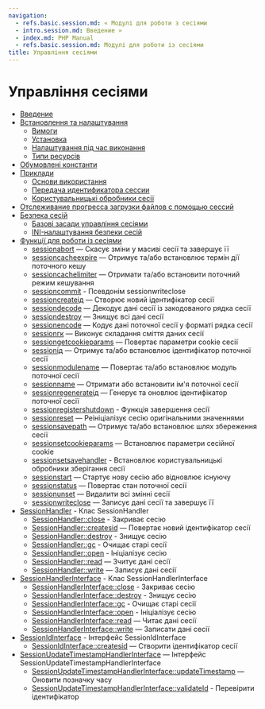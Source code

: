 ```yaml
---
navigation:
  - refs.basic.session.md: « Модулі для роботи з сесіями
  - intro.session.md: Введение »
  - index.md: PHP Manual
  - refs.basic.session.md: Модулі для роботи із сесіями
title: Управління сесіями
---
```

# Управління сесіями

-   [Введение](intro.session.md)
-   [Встановлення та налаштування](session.setup.md)
    -   [Вимоги](session.requirements.md)
    -   [Установка](session.installation.md)
    -   [Налаштування під час виконання](session.configuration.md)
    -   [Типи ресурсів](session.resources.md)
-   [Обумовлені константи](session.constants.md)
-   [Приклади](session.examples.md)
    -   [Основи використання](session.examples.basic.md)
    -   [Передача идентификатора сессии](session.idpassing.md)
    -   [Користувальницькі обробники сесії](session.customhandler.md)
-   [Отслеживание прогресса загрузки файлов с помощью сессий](session.upload-progress.md)
-   [Безпека сесій](session.security.md)
    -   [Базові засади управління сесіями](features.session.security.management.md)
    -   [INI-налаштування безпеки сесій](session.security.ini.md)
-   [Функції для роботи із сесіями](ref.session.md)
    -   [sessionabort](function.session-abort.md) — Скасує зміни у масиві сесії та завершує її
    -   [sessioncacheexpire](function.session-cache-expire.md) — Отримує та/або встановлює термін дії поточного кешу
    -   [sessioncachelimiter](function.session-cache-limiter.md) — Отримати та/або встановити поточний режим кешування
    -   [sessioncommit](function.session-commit.md) - Псевдонім sessionwriteclose
    -   [sessioncreateід](function.session-create-id.md) — Створює новий ідентифікатор сесії
    -   [sessiondecode](function.session-decode.md) — Декодує дані сесії із закодованого рядка сесії
    -   [sessiondestroy](function.session-destroy.md) — Знищує всі дані сесії
    -   [sessionencode](function.session-encode.md) — Кодує дані поточної сесії у форматі рядка сесії
    -   [sessionгк](function.session-gc.md) — Виконує складання сміття даних сесії
    -   [sessiongetcookieparams](function.session-get-cookie-params.md) — Повертає параметри cookie сесії
    -   [sessionід](function.session-id.md) — Отримує та/або встановлює ідентифікатор поточної сесії
    -   [sessionmodulename](function.session-module-name.md) — Повертає та/або встановлює модуль поточної сесії
    -   [sessionname](function.session-name.md) — Отримати або встановити ім'я поточної сесії
    -   [sessionregenerateід](function.session-regenerate-id.md) — Генерує та оновлює ідентифікатор поточної сесії
    -   [sessionregistershutdown](function.session-register-shutdown.md) - Функція завершення сесії
    -   [sessionreset](function.session-reset.md) — Реініціалізує сесію оригінальними значеннями
    -   [sessionsavepath](function.session-save-path.md) — Отримує та/або встановлює шлях збереження сесії
    -   [sessionsetcookieparams](function.session-set-cookie-params.md) — Встановлює параметри сесійної cookie
    -   [sessionsetsavehandler](function.session-set-save-handler.md) - Встановлює користувальницькі обробники зберігання сесії
    -   [sessionstart](function.session-start.md) — Стартує нову сесію або відновлює існуючу
    -   [sessionstatus](function.session-status.md) — Повертає стан поточної сесії
    -   [sessionunset](function.session-unset.md) — Видалити всі змінні сесії
    -   [sessionwriteclose](function.session-write-close.md) — Записує дані сесії та завершує її
-   [SessionHandler](class.sessionhandler.md) - Клас SessionHandler
    -   [SessionHandler::close](sessionhandler.close.md) - Закриває сесію
    -   [SessionHandler::createsid](sessionhandler.create-sid.md) — Повертає новий ідентифікатор сесії
    -   [SessionHandler::destroy](sessionhandler.destroy.md) - Знищує сесію
    -   [SessionHandler::gc](sessionhandler.gc.md) - Очищає старі сесії
    -   [SessionHandler::open](sessionhandler.open.md) - Ініціалізує сесію
    -   [SessionHandler::read](sessionhandler.read.md) — Зчитує дані сесії
    -   [SessionHandler::write](sessionhandler.write.md) — Записує дані сесії
-   [SessionHandlerInterface](class.sessionhandlerinterface.md) - Клас SessionHandlerInterface
    -   [SessionHandlerInterface::close](sessionhandlerinterface.close.md) - Закриває сесію
    -   [SessionHandlerInterface::destroy](sessionhandlerinterface.destroy.md) - Знищує сесію
    -   [SessionHandlerInterface::gc](sessionhandlerinterface.gc.md) - Очищає старі сесії
    -   [SessionHandlerInterface::open](sessionhandlerinterface.open.md) - Ініціалізує сесію
    -   [SessionHandlerInterface::read](sessionhandlerinterface.read.md) — Читає дані сесії
    -   [SessionHandlerInterface::write](sessionhandlerinterface.write.md) — Записати дані сесії
-   [SessionIdInterface](class.sessionidinterface.md) - Інтерфейс SessionIdInterface
    -   [SessionIdInterface::createsid](sessionidinterface.create-sid.md) — Створити ідентифікатор сесії
-   [SessionUpdateTimestampHandlerInterface](class.sessionupdatetimestamphandlerinterface.md) — Інтерфейс SessionUpdateTimestampHandlerInterface
    -   [SessionUpdateTimestampHandlerInterface::updateTimestamp](sessionupdatetimestamphandlerinterface.updatetimestamp.md) — Оновити позначку часу
    -   [SessionUpdateTimestampHandlerInterface::validateId](sessionupdatetimestamphandlerinterface.validateid.md) - Перевірити ідентифікатор
